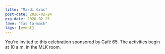 ```yaml
---
title: "Mardi Gras"
post-date: 2020-02-24
exp-date: 2020-02-25
fawe: "fas fa-mask"
tags: [event]
---
```

You're invited to this celebration sponsored by Café 65. The activities begin at 10 a.m. in the MLK room.
